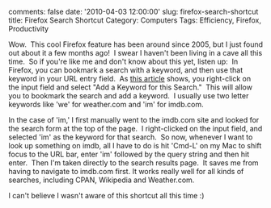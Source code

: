 comments: false
date: '2010-04-03 12:00:00'
slug: firefox-search-shortcut
title: Firefox Search Shortcut
Category: Computers
Tags: Efficiency, Firefox, Productivity

Wow.  This cool Firefox feature has been around since 2005, but I just found
out about it a few months ago!  I swear I haven't been living in a cave all
this time.  So if you're like me and don't know about this yet, listen up:  In
Firefox, you can bookmark a search with a keyword, and then use that keyword
in your URL entry field.  As [this article](http://johnbokma.com/firefox/keymarks-explained.html) shows, you right-click on the input field and select
"Add a Keyword for this Search."  This will allow you to bookmark the search
and add a keyword.  I usually use two letter keywords like 'we' for
weather.com and 'im' for imdb.com.
<!-- more -->

In the case of 'im,' I first manually went to the imdb.com site and looked for
the search form at the top of the page.  I right-clicked on the input field,
and selected 'im' as the keyword for that search.  So now, whenever I want to
look up something on imdb, all I have to do is hit 'Cmd-L' on my Mac to shift
focus to the URL bar, enter 'im' followed by the query string and then hit
enter.  Then I'm taken directly to the search results page.  It saves me from
having to navigate to imdb.com first. It works really well for all kinds of
searches, including CPAN, Wikipedia and Weather.com.

I can't believe I wasn't aware of this shortcut all this time :)

<!-- ai c /wp/addKeyword.png /wp/addKeyword.png 334 298 Adding a Keyword to the CPAN Search Box -->

<!-- ai c /wp/EnterKeyword.png /wp/EnterKeyword.png 336 175 Entering the Keyword -->

<!-- ai c /wp/KeywordPrompt.png /wp/KeywordPrompt.png 412 65 Adding a Keyword to the CPAN Search Box -->
